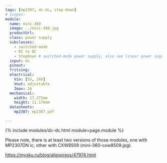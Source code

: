 ```yaml
---
tags: [mp2307, dc-dc, step-down]
# scopes:
module:
  name: mini-360
  image: ../mini-360.jpg
  productUrl:
  class: power supply
  subclasses:
    - switched-mode
    - DC to DC
    - StepDown # switched-mode power supply, also see linear power supply
  input: dc
  pinout:
  fritzing:
  electrical:
    Vin: [5V, 24V]
    Vout: adjustable
    Imax: 2A
  mechanical:
    width: 17.272mm
    height: 11.176mm
  datasheets:
    mp2307: mp2307.pdf

---
```



{% include modules/dc-dc.html module=page.module %}

<div>
Please note, there is at least two versions of those modules, one with MP2307DN ic,
other with CXW8509 (mini-360-cxw8509.jpg).
</div>

https://mysku.ru/blog/aliexpress/47974.html
